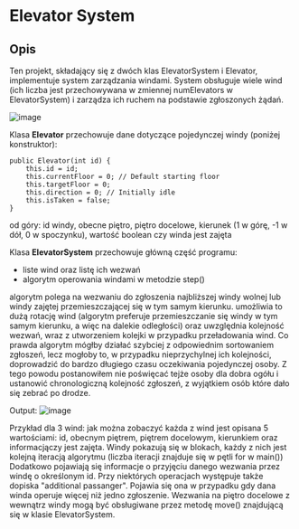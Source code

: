 # Elevator System

## Opis
Ten projekt, składający się z dwóch klas ElevatorSystem i Elevator, implementuje system zarządzania windami. 
System obsługuje wiele wind (ich liczba jest przechowywana w zmiennej numElevators w ElevatorSystem) i zarządza ich ruchem na podstawie zgłoszonych żądań.

![image](https://github.com/kslowiak/windyv2/assets/149679912/8e4b6c8a-4441-4da6-be22-48e936d0721b)

Klasa **Elevator** przechowuje dane dotyczące pojedynczej windy (poniżej konstruktor): 

    public Elevator(int id) {
        this.id = id; 
        this.currentFloor = 0; // Default starting floor
        this.targetFloor = 0;
        this.direction = 0; // Initially idle
        this.isTaken = false;
    }

od góry:
id windy, obecne piętro, piętro docelowe, kierunek (1 w górę, -1 w dół, 0 w spoczynku), wartość boolean czy winda jest zajęta

Klasa **ElevatorSystem** przechowuje główną część programu: 

- liste wind oraz listę ich wezwań 
- algorytm operowania windami w metodzie step()

algorytm polega na wezwaniu do zgłoszenia najbliższej windy wolnej lub windy zajętej przemieszczającej się w tym samym kierunku.
umożliwia to dużą rotację wind (algorytm preferuje przemieszczanie się windy w tym samym kierunku, a więc na dalekie odległości)
oraz uwzględnia kolejność wezwań, wraz z utworzeniem kolejki w przypadku przeładowania wind.
Co prawda algorytm mógłby działać szybciej z odpowiednim sortowaniem zgłoszeń, lecz mogłoby to, w przypadku nieprzychylnej ich kolejności, doprowadzić do bardzo długiego czasu oczekiwania pojedynczej osoby.
Z tego powodu postanowiłem nie poświęcać tejże osoby dla dobra ogółu i ustanowić chronologiczną kolejność zgłoszeń, z wyjątkiem osób które dało się zebrać po drodze.

Output:
![image](https://github.com/kslowiak/windyv2/assets/149679912/2508c67c-5ad3-403f-bee8-40d5e709fe48)

Przykład dla 3 wind: jak można zobaczyć każda z wind jest opisana 5 wartościami: id, obecnym piętrem, piętrem docelowym, kierunkiem oraz informacjączy jest zajęta.
Windy pokazują się w blokach, każdy z nich jest kolejną iteracją algorytmu (liczba iteracji znajduje się w pętli for w main())
Dodatkowo pojawiają się informacje o przyjęciu danego wezwania przez windę o określonym id. 
Przy niektórych operacjach występuje także dopiska "additional passanger". Pojawia się ona w przypadku gdy dana winda operuje więcej niż jedno zgłoszenie.
Wezwania na piętro docelowe z wewnątrz windy mogą być obsługiwane przez metodę move() znajdującą się w klasie ElevatorSystem.


